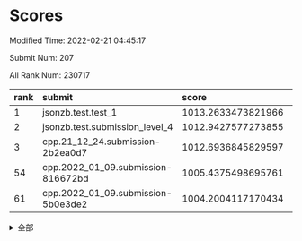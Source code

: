 # Scores

Modified Time: 2022-02-21 04:45:17

Submit Num: 207

All Rank Num: 230717

| rank |               submit               |       score        |       sigma        | pk_num |
| :--- | :--------------------------------- | :----------------- | :----------------- | :----- |
| 1    | jsonzb.test.test_1                 | 1013.2633473821966 | 0.7876533304448237 | 4456   |
| 2    | jsonzb.test.submission_level_4     | 1012.9427577273855 | 0.8448470543123396 | 4460   |
| 3    | cpp.21_12_24.submission-2b2ea0d7   | 1012.6936845829597 | 0.798003742239769  | 4463   |
| 54   | cpp.2022_01_09.submission-816672bd | 1005.4375498695761 | 0.7187583423231928 | 4457   |
| 61   | cpp.2022_01_09.submission-5b0e3de2 | 1004.2004117170434 | 0.7069444673352723 | 4457   |


<details>
<summary>全部</summary>

| rank |                 submit                 |       score        |       sigma        | pk_num |
| :--- | :------------------------------------- | :----------------- | :----------------- | :----- |
| 1    | jsonzb.test.test_1                     | 1013.2633473821966 | 0.7876533304448237 | 4456   |
| 2    | jsonzb.test.submission_level_4         | 1012.9427577273855 | 0.8448470543123396 | 4460   |
| 3    | cpp.21_12_24.submission-2b2ea0d7       | 1012.6936845829597 | 0.798003742239769  | 4463   |
| 4    | gobigger.level_3.submission_level_3_4  | 1011.4067205962926 | 0.7539137881813848 | 4458   |
| 5    | gobigger.level_3.submission_level_3_46 | 1011.2858243341501 | 0.7721707104340387 | 4452   |
| 6    | gobigger.level_3.submission_level_3_41 | 1011.1381986533582 | 0.7649472432288164 | 4457   |
| 7    | gobigger.level_3.submission_level_3_28 | 1011.1146096648828 | 0.7490556009421632 | 4460   |
| 8    | gobigger.level_3.submission_level_3_42 | 1010.9405227502764 | 0.7604198114619659 | 4457   |
| 9    | gobigger.level_3.submission_level_3_31 | 1010.9362354753682 | 0.7723969392717603 | 4459   |
| 10   | gobigger.level_3.submission_level_3_33 | 1010.8784053997917 | 0.7665787699889266 | 4460   |
| 11   | gobigger.level_3.submission_level_3_29 | 1010.8646727113504 | 0.7698643574847472 | 4460   |
| 12   | gobigger.level_3.submission_level_3_16 | 1010.8574909769261 | 0.7487028709269224 | 4457   |
| 13   | gobigger.level_3.submission_level_3_5  | 1010.8499442592039 | 0.7835220620488781 | 4458   |
| 14   | gobigger.level_3.submission_level_3_26 | 1010.8317399583975 | 0.7572288645386007 | 4460   |
| 15   | gobigger.level_3.submission_level_3_40 | 1010.8060593784248 | 0.7635677341111748 | 4460   |
| 16   | gobigger.level_3.submission_level_3_11 | 1010.7621509901759 | 0.7541122969188037 | 4457   |
| 17   | gobigger.level_3.submission_level_3_2  | 1010.5333218168358 | 0.7890980533332845 | 4460   |
| 18   | gobigger.level_3.submission_level_3_39 | 1010.4861125238851 | 0.7538957594076661 | 4456   |
| 19   | gobigger.level_3.submission_level_3_12 | 1010.4793728835539 | 0.7456709138833302 | 4462   |
| 20   | gobigger.level_3.submission_level_3_1  | 1010.4669696613596 | 0.7590208789572697 | 4459   |
| 21   | gobigger.level_3.submission_level_3_19 | 1010.4518831734987 | 0.7607757594068169 | 4461   |
| 22   | gobigger.level_3.submission_level_3_48 | 1010.4183865127311 | 0.782885717755665  | 4460   |
| 23   | gobigger.level_3.submission_level_3_8  | 1010.3528915554283 | 0.7430382664843478 | 4455   |
| 24   | gobigger.level_3.submission_level_3_3  | 1010.3465692202753 | 0.7588797947591813 | 4458   |
| 25   | gobigger.level_3.submission_level_3_36 | 1010.3453979726438 | 0.7815539710997226 | 4460   |
| 26   | gobigger.level_3.submission_level_3_0  | 1010.2452018133556 | 0.775895590072153  | 4458   |
| 27   | gobigger.level_3.submission_level_3_37 | 1010.0799865169299 | 0.7564846509615678 | 4456   |
| 28   | gobigger.level_3.submission_level_3_43 | 1009.9887442072975 | 0.7734583925607897 | 4453   |
| 29   | gobigger.level_3.submission_level_3_35 | 1009.9806731138713 | 0.7873004905969956 | 4461   |
| 30   | gobigger.level_3.submission_level_3_14 | 1009.9193457880201 | 0.7834454174516612 | 4464   |
| 31   | gobigger.level_3.submission_level_3_24 | 1009.873587012404  | 0.745322159814182  | 4459   |
| 32   | gobigger.level_3.submission_level_3_17 | 1009.7796787155278 | 0.7551495286227421 | 4458   |
| 33   | gobigger.level_3.submission_level_3_20 | 1009.7727603715836 | 0.755953975835276  | 4455   |
| 34   | gobigger.level_3.submission_level_3_10 | 1009.7321522071793 | 0.7607295623504016 | 4458   |
| 35   | gobigger.level_3.submission_level_3_32 | 1009.729833181031  | 0.7536286348917633 | 4459   |
| 36   | gobigger.level_3.submission_level_3_38 | 1009.6934139198228 | 0.7430885758770872 | 4458   |
| 37   | gobigger.level_3.submission_level_3_22 | 1009.6698918463654 | 0.7523394149622672 | 4455   |
| 38   | gobigger.level_3.submission_level_3_13 | 1009.6172889862559 | 0.7554433395442378 | 4452   |
| 39   | gobigger.level_3.submission_level_3_44 | 1009.5292924152849 | 0.7739566209020216 | 4458   |
| 40   | gobigger.level_3.submission_level_3_21 | 1009.528533339521  | 0.7521091187390626 | 4454   |
| 41   | gobigger.level_3.submission_level_3_27 | 1009.5074172154049 | 0.7447224050564178 | 4459   |
| 42   | gobigger.level_3.submission_level_3_18 | 1009.4011067065135 | 0.7513782328736501 | 4461   |
| 43   | gobigger.level_3.submission_level_3_45 | 1009.3807555094405 | 0.7634714721263183 | 4456   |
| 44   | gobigger.level_3.submission_level_3_15 | 1009.1932904661238 | 0.7623202492841292 | 4460   |
| 45   | gobigger.level_3.submission_level_3_47 | 1009.0163971655234 | 0.7393054580366087 | 4459   |
| 46   | gobigger.level_3.submission_level_3_9  | 1008.9773646247106 | 0.7372848232048035 | 4461   |
| 47   | gobigger.level_3.submission_level_3_25 | 1008.9456668125091 | 0.7343147016916911 | 4458   |
| 48   | gobigger.level_3.submission_level_3_34 | 1008.9384886027763 | 0.7580436620637223 | 4456   |
| 49   | gobigger.level_3.submission_level_3_30 | 1008.8861437890595 | 0.7611723436277098 | 4457   |
| 50   | gobigger.level_3.submission_level_3_49 | 1008.798258230199  | 0.7552341969011827 | 4460   |
| 51   | gobigger.level_3.submission_level_3_7  | 1008.7668959420037 | 0.7446635181547914 | 4457   |
| 52   | gobigger.level_3.submission_level_3_6  | 1008.6667457230201 | 0.7425516519141854 | 4456   |
| 53   | gobigger.level_3.submission_level_3_23 | 1008.2943405532466 | 0.7542906075826754 | 4458   |
| 54   | cpp.2022_01_09.submission-816672bd     | 1005.4375498695761 | 0.7187583423231928 | 4457   |
| 55   | gobigger.level_1.submission_level_1_32 | 1005.0868386316869 | 0.7108249253111892 | 4459   |
| 56   | gobigger.level_1.submission_level_1_41 | 1004.6749837983299 | 0.7200199083064918 | 4459   |
| 57   | gobigger.level_1.submission_level_1_47 | 1004.6695899142534 | 0.7187498669545258 | 4463   |
| 58   | gobigger.level_1.submission_level_1_4  | 1004.6436205132674 | 0.7228598957097844 | 4461   |
| 59   | gobigger.level_1.submission_level_1_45 | 1004.4304224194722 | 0.713519201750761  | 4460   |
| 60   | gobigger.level_1.submission_level_1_2  | 1004.3628419345579 | 0.716842055908666  | 4462   |
| 61   | cpp.2022_01_09.submission-5b0e3de2     | 1004.2004117170434 | 0.7069444673352723 | 4457   |
| 62   | gobigger.level_1.submission_level_1_27 | 1004.0069317725225 | 0.7269218442381716 | 4456   |
| 63   | gobigger.level_1.submission_level_1_14 | 1003.9916223856761 | 0.7125278150014105 | 4461   |
| 64   | gobigger.level_1.submission_level_1_23 | 1003.9588378213577 | 0.7112340566005463 | 4456   |
| 65   | gobigger.level_1.submission_level_1_13 | 1003.9320174205174 | 0.7185799303492765 | 4458   |
| 66   | gobigger.level_1.submission_level_1_34 | 1003.9168002420871 | 0.722547610055573  | 4455   |
| 67   | gobigger.level_1.submission_level_1_44 | 1003.9159367407403 | 0.7215202116601466 | 4457   |
| 68   | gobigger.level_1.submission_level_1_1  | 1003.7430804476818 | 0.7213127159234306 | 4461   |
| 69   | gobigger.level_1.submission_level_1_10 | 1003.7218247918066 | 0.7203015615755056 | 4458   |
| 70   | gobigger.level_1.submission_level_1_11 | 1003.6637533550404 | 0.7248926458456837 | 4460   |
| 71   | gobigger.level_1.submission_level_1_17 | 1003.5369182391358 | 0.7171806446303176 | 4457   |
| 72   | gobigger.level_1.submission_level_1_6  | 1003.4102438303507 | 0.7210959494240018 | 4455   |
| 73   | gobigger.level_1.submission_level_1_0  | 1003.3985719552156 | 0.7199063270024126 | 4454   |
| 74   | gobigger.level_1.submission_level_1_24 | 1003.3873369071099 | 0.7177968777323784 | 4454   |
| 75   | gobigger.level_1.submission_level_1_38 | 1003.3749574732398 | 0.7278943345557031 | 4459   |
| 76   | gobigger.level_1.submission_level_1_36 | 1003.3651803992074 | 0.7235525314178985 | 4462   |
| 77   | gobigger.level_1.submission_level_1_33 | 1003.3503451322456 | 0.7213181949165736 | 4458   |
| 78   | gobigger.level_1.submission_level_1_19 | 1003.2395043535265 | 0.71346364198973   | 4462   |
| 79   | gobigger.level_1.submission_level_1_16 | 1003.2132658333072 | 0.7199364605148604 | 4457   |
| 80   | gobigger.level_1.submission_level_1_22 | 1003.1926211696745 | 0.7145586776425218 | 4462   |
| 81   | gobigger.level_1.submission_level_1_20 | 1003.1579670678578 | 0.7117724887668762 | 4454   |
| 82   | gobigger.level_1.submission_level_1_5  | 1003.1578969740999 | 0.7225783680562236 | 4456   |
| 83   | gobigger.level_1.submission_level_1_31 | 1003.1570367036885 | 0.7111997179256284 | 4458   |
| 84   | gobigger.level_1.submission_level_1_26 | 1003.1463915047044 | 0.7042665666747038 | 4462   |
| 85   | gobigger.level_1.submission_level_1_30 | 1003.1189956696463 | 0.7260359030488679 | 4455   |
| 86   | gobigger.level_1.submission_level_1_8  | 1002.9804169830556 | 0.711272258488855  | 4458   |
| 87   | gobigger.level_1.submission_level_1_7  | 1002.9744612674838 | 0.7254388978049536 | 4458   |
| 88   | gobigger.level_1.submission_level_1_3  | 1002.8984111013069 | 0.7046427312542208 | 4460   |
| 89   | gobigger.level_1.submission_level_1_9  | 1002.8917318510297 | 0.7289825945673336 | 4460   |
| 90   | gobigger.level_1.submission_level_1_43 | 1002.8039539662141 | 0.7105185875384037 | 4464   |
| 91   | gobigger.level_1.submission_level_1_25 | 1002.7718883796367 | 0.7231030249473829 | 4458   |
| 92   | gobigger.level_1.submission_level_1_40 | 1002.7576883362054 | 0.724071865916469  | 4461   |
| 93   | gobigger.level_1.submission_level_1_21 | 1002.6327156092619 | 0.7044256886022947 | 4458   |
| 94   | gobigger.level_1.submission_level_1_37 | 1002.489381570914  | 0.7190348622118644 | 4457   |
| 95   | gobigger.level_1.submission_level_1_49 | 1002.447493540095  | 0.7129997719714427 | 4464   |
| 96   | gobigger.level_1.submission_level_1_18 | 1002.4359271517632 | 0.719975925986899  | 4457   |
| 97   | gobigger.level_1.submission_level_1_35 | 1002.3866174782708 | 0.708604630095039  | 4453   |
| 98   | gobigger.level_1.submission_level_1_46 | 1002.3758307806283 | 0.7176029916400993 | 4458   |
| 99   | gobigger.level_1.submission_level_1_28 | 1002.1929738834476 | 0.7138079931692228 | 4450   |
| 100  | gobigger.level_1.submission_level_1_42 | 1002.1680647399693 | 0.7031860136059024 | 4459   |
| 101  | gobigger.level_1.submission_level_1_15 | 1002.1040386982864 | 0.712212988038932  | 4458   |
| 102  | gobigger.level_1.submission_level_1_48 | 1001.9681957858747 | 0.7094613395799709 | 4454   |
| 103  | gobigger.level_1.submission_level_1_39 | 1001.9226216681946 | 0.7211784342404081 | 4461   |
| 104  | gobigger.level_1.submission_level_1_12 | 1001.6937946352471 | 0.706221037855699  | 4458   |
| 105  | gobigger.level_1.submission_level_1_29 | 1001.6803481826763 | 0.7224739565010035 | 4460   |
| 106  | gobigger.random.submission_random_1    | 997.5339148336191  | 0.7048706056810334 | 4454   |
| 107  | gobigger.random.submission_random_5    | 997.1398334435223  | 0.7119534839315885 | 4460   |
| 108  | gobigger.random.submission_random_10   | 996.9758672171054  | 0.7001617929019296 | 4455   |
| 109  | gobigger.random.submission_random_30   | 996.8551928859529  | 0.7153304093422663 | 4456   |
| 110  | gobigger.random.submission_random_23   | 996.8175074997218  | 0.7104331610865056 | 4456   |
| 111  | gobigger.random.submission_random_13   | 996.8072914085695  | 0.7085622871256654 | 4453   |
| 112  | gobigger.random.submission_random_18   | 996.6041905254538  | 0.6979106643799154 | 4459   |
| 113  | gobigger.random.submission_random_25   | 996.5563047757795  | 0.6954972624583808 | 4461   |
| 114  | gobigger.random.submission_random_7    | 996.5519513911617  | 0.7107437132501507 | 4460   |
| 115  | gobigger.random.submission_random_12   | 996.5258596602898  | 0.7127993632622026 | 4459   |
| 116  | gobigger.random.submission_random_36   | 996.4749602135116  | 0.6926091127518371 | 4462   |
| 117  | gobigger.random.submission_random_17   | 996.4664526555056  | 0.7050030967432253 | 4460   |
| 118  | gobigger.random.submission_random_29   | 996.3473616353035  | 0.7063295362366742 | 4453   |
| 119  | gobigger.random.submission_random_42   | 996.2645671213567  | 0.7010350090077423 | 4461   |
| 120  | gobigger.random.submission_random_0    | 996.2621469709228  | 0.7038923301008518 | 4463   |
| 121  | gobigger.random.submission_random_35   | 996.2507665933655  | 0.718309711960587  | 4458   |
| 122  | gobigger.random.submission_random_21   | 996.2129517884846  | 0.7064816752069599 | 4460   |
| 123  | gobigger.random.submission_random_32   | 996.1178069713428  | 0.7109071387725568 | 4454   |
| 124  | gobigger.random.submission_random_45   | 996.1107506559405  | 0.7167783115192061 | 4456   |
| 125  | gobigger.random.submission_random_11   | 996.0959804254348  | 0.7125948976019508 | 4458   |
| 126  | gobigger.random.submission_random_43   | 996.0404030639477  | 0.7072816607962085 | 4453   |
| 127  | gobigger.random.submission_random_27   | 996.0026986402993  | 0.7022105290585603 | 4459   |
| 128  | gobigger.random.submission_random_46   | 995.9277821251844  | 0.7147584980575831 | 4456   |
| 129  | gobigger.random.submission_random_16   | 995.8404367560304  | 0.7037349941607428 | 4458   |
| 130  | gobigger.random.submission_random_3    | 995.8369830906792  | 0.715822717706908  | 4458   |
| 131  | gobigger.random.submission_random_24   | 995.8146378412574  | 0.703750897090634  | 4455   |
| 132  | gobigger.random.submission_random_14   | 995.7884528427031  | 0.7022254303087981 | 4461   |
| 133  | gobigger.random.submission_random_9    | 995.7610737941329  | 0.7201170786833812 | 4456   |
| 134  | gobigger.random.submission_random_15   | 995.7450145924175  | 0.7087206202852548 | 4462   |
| 135  | gobigger.random.submission_random_2    | 995.7370744397393  | 0.7101760478099381 | 4460   |
| 136  | gobigger.random.submission_random_48   | 995.729706312912   | 0.7040578136402055 | 4463   |
| 137  | gobigger.random.submission_random_26   | 995.6737874174734  | 0.7080952446959082 | 4460   |
| 138  | gobigger.random.submission_random_31   | 995.6173152665049  | 0.6978395722744859 | 4460   |
| 139  | gobigger.random.submission_random_40   | 995.4344641636794  | 0.7205367754985452 | 4458   |
| 140  | gobigger.random.submission_random_22   | 995.4027554893903  | 0.7157485139251076 | 4459   |
| 141  | gobigger.random.submission_random_8    | 995.3997242678488  | 0.7208102920495062 | 4461   |
| 142  | gobigger.random.submission_random_20   | 995.3792301768491  | 0.7137388903108438 | 4461   |
| 143  | gobigger.random.submission_random_6    | 995.3784349909372  | 0.7164923627172737 | 4460   |
| 144  | gobigger.random.submission_random_19   | 995.2447142073975  | 0.7160638288665505 | 4456   |
| 145  | gobigger.random.submission_random_49   | 995.2278452585463  | 0.7221559455775418 | 4459   |
| 146  | gobigger.random.submission_random_38   | 995.2052900163261  | 0.7054756269175033 | 4456   |
| 147  | gobigger.random.submission_random_28   | 995.2044676242622  | 0.7131493258657745 | 4457   |
| 148  | gobigger.random.submission_random_47   | 995.1582501334179  | 0.709960839582229  | 4458   |
| 149  | gobigger.random.submission_random_34   | 995.1539478770197  | 0.6987929277316687 | 4459   |
| 150  | gobigger.random.submission_random_37   | 995.1222339982269  | 0.7192712448302445 | 4459   |
| 151  | gobigger.random.submission_random_44   | 995.114164433564   | 0.7134484492985259 | 4460   |
| 152  | gobigger.random.submission_random_41   | 995.0387984830986  | 0.7263765689180791 | 4459   |
| 153  | gobigger.random.submission_random_4    | 994.9457855194229  | 0.716825181450205  | 4458   |
| 154  | gobigger.random.submission_random_33   | 994.8372521834962  | 0.7090632370883955 | 4456   |
| 155  | gobigger.random.submission_random_39   | 994.131055115834   | 0.7235522621768797 | 4459   |
| 156  | gobigger.level_2.submission_level_2_10 | 993.6010792100142  | 0.7434327524189186 | 4454   |
| 157  | gobigger.level_2.submission_level_2_47 | 993.3890868268917  | 0.7487168880745756 | 4459   |
| 158  | gobigger.level_2.submission_level_2_19 | 993.3102040901589  | 0.715372173950056  | 4458   |
| 159  | gobigger.level_2.submission_level_2_3  | 993.208628862848   | 0.7294031960005214 | 4458   |
| 160  | gobigger.level_2.submission_level_2_13 | 993.1805868956723  | 0.7362715169387173 | 4460   |
| 161  | gobigger.level_2.submission_level_2_2  | 993.1304645008945  | 0.7323079513577445 | 4456   |
| 162  | gobigger.level_2.submission_level_2_29 | 993.0484926162322  | 0.7283465581665373 | 4457   |
| 163  | gobigger.level_2.submission_level_2_38 | 993.01697900504    | 0.7317744251509211 | 4458   |
| 164  | gobigger.level_2.submission_level_2_34 | 992.98746258069    | 0.7504883207108054 | 4456   |
| 165  | gobigger.level_2.submission_level_2_1  | 992.9491969485337  | 0.7436910359593366 | 4461   |
| 166  | gobigger.level_2.submission_level_2_40 | 992.7998565837813  | 0.7458315531194989 | 4458   |
| 167  | gobigger.level_2.submission_level_2_7  | 992.7209097871976  | 0.7235970869687673 | 4467   |
| 168  | gobigger.level_2.submission_level_2_28 | 992.6622581301436  | 0.7316009541837301 | 4455   |
| 169  | gobigger.level_2.submission_level_2_18 | 992.6425638502554  | 0.734951911574502  | 4461   |
| 170  | gobigger.level_2.submission_level_2_36 | 992.6378958991004  | 0.7245490668586111 | 4463   |
| 171  | gobigger.level_2.submission_level_2_21 | 992.5197867307198  | 0.726554354131695  | 4456   |
| 172  | gobigger.level_2.submission_level_2_15 | 992.443689960889   | 0.7310574654473154 | 4465   |
| 173  | gobigger.level_2.submission_level_2_46 | 992.3866718130444  | 0.7536049445802271 | 4461   |
| 174  | gobigger.level_2.submission_level_2_6  | 992.3772020859972  | 0.7365070660498734 | 4462   |
| 175  | gobigger.level_2.submission_level_2_16 | 992.3704068533197  | 0.7573800997158718 | 4459   |
| 176  | gobigger.level_2.submission_level_2_48 | 992.3417358070313  | 0.7448700817080828 | 4461   |
| 177  | gobigger.level_2.submission_level_2_5  | 992.3067277058885  | 0.7337814060759881 | 4457   |
| 178  | gobigger.level_2.submission_level_2_0  | 992.294466854307   | 0.7472337737907181 | 4454   |
| 179  | gobigger.level_2.submission_level_2_26 | 992.2363549241607  | 0.7336632032795385 | 4459   |
| 180  | gobigger.level_2.submission_level_2_22 | 992.1932478148935  | 0.740175019013157  | 4462   |
| 181  | gobigger.level_2.submission_level_2_39 | 992.18222942895    | 0.738137529155712  | 4460   |
| 182  | gobigger.level_2.submission_level_2_37 | 992.1819084435477  | 0.7433262625268574 | 4457   |
| 183  | gobigger.level_2.submission_level_2_20 | 992.1489828372453  | 0.7321247117645581 | 4455   |
| 184  | gobigger.level_2.submission_level_2_17 | 992.1431175919867  | 0.7553639640823019 | 4464   |
| 185  | gobigger.level_2.submission_level_2_49 | 992.12410998263    | 0.746358243974814  | 4456   |
| 186  | gobigger.level_2.submission_level_2_31 | 992.0744916613307  | 0.74037736020086   | 4457   |
| 187  | gobigger.level_2.submission_level_2_8  | 992.071577178107   | 0.7289052265868888 | 4462   |
| 188  | gobigger.level_2.submission_level_2_41 | 992.0035111958692  | 0.7348741929481517 | 4458   |
| 189  | gobigger.level_2.submission_level_2_45 | 991.9184767618702  | 0.7598490229886865 | 4452   |
| 190  | gobigger.level_2.submission_level_2_44 | 991.8905453670261  | 0.7620432463054956 | 4457   |
| 191  | gobigger.level_2.submission_level_2_30 | 991.8609909536441  | 0.7460486203635706 | 4464   |
| 192  | gobigger.level_2.submission_level_2_33 | 991.7612222465439  | 0.7331624116711861 | 4457   |
| 193  | gobigger.level_2.submission_level_2_4  | 991.709729113586   | 0.7522477626755657 | 4455   |
| 194  | gobigger.level_2.submission_level_2_24 | 991.6881601787692  | 0.7645905504334465 | 4458   |
| 195  | gobigger.level_2.submission_level_2_11 | 991.6880600408401  | 0.7371089697975263 | 4461   |
| 196  | gobigger.level_2.submission_level_2_12 | 991.6357195958948  | 0.7539278657373998 | 4455   |
| 197  | gobigger.level_2.submission_level_2_42 | 991.4354501400851  | 0.7560152463052572 | 4460   |
| 198  | gobigger.level_2.submission_level_2_9  | 991.3507686624173  | 0.7585550510683698 | 4455   |
| 199  | gobigger.level_2.submission_level_2_35 | 991.2774957638594  | 0.7659226181907756 | 4461   |
| 200  | gobigger.level_2.submission_level_2_25 | 991.2144359221957  | 0.7646118411834668 | 4455   |
| 201  | gobigger.level_2.submission_level_2_27 | 990.9255716107714  | 0.7611922780897189 | 4462   |
| 202  | gobigger.level_2.submission_level_2_32 | 990.9233724769284  | 0.7571368851952518 | 4456   |
| 203  | gobigger.level_2.submission_level_2_14 | 990.9111760153969  | 0.743503380676195  | 4452   |
| 204  | gobigger.level_2.submission_level_2_23 | 990.6673899841236  | 0.7651692050584213 | 4460   |
| 205  | gobigger.level_2.submission_level_2_43 | 990.1253470676833  | 0.7477521752178347 | 4460   |
| 206  | gobigger.none.submission_none_0        | 979.6218628025632  | 1.2807126801804705 | 4464   |
| 207  | gobigger.none.submission_none_1        | 977.9817533118749  | 1.2673309775405615 | 4455   |

</details>